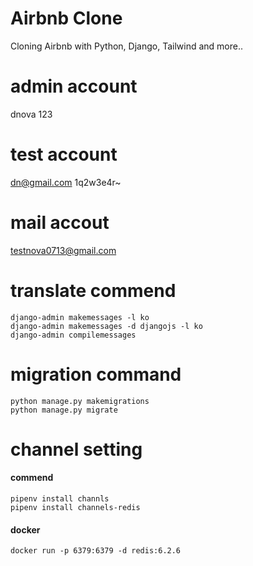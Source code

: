 # Airbnb Clone

Cloning Airbnb with Python, Django, Tailwind and more..

# admin account
dnova
123

# test account
dn@gmail.com
1q2w3e4r~


# mail accout
testnova0713@gmail.com

# 

# translate commend
```
django-admin makemessages -l ko
django-admin makemessages -d djangojs -l ko
django-admin compilemessages
```

# migration command
```
python manage.py makemigrations
python manage.py migrate
```

# channel setting

#### commend
```
pipenv install channls
pipenv install channels-redis
```

#### docker
```
docker run -p 6379:6379 -d redis:6.2.6
```

